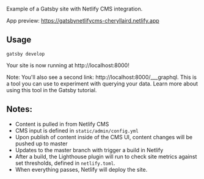 Example of a Gatsby site with Netlify CMS integration.

App preview: https://gatsbynetlifycms-cheryllaird.netlify.app

## Usage

```
gatsby develop
```

Your site is now running at http://localhost:8000!

Note: You'll also see a second link: http://localhost:8000/___graphql. This is a tool you can use to experiment with querying your data. Learn more about using this tool in the Gatsby tutorial.


## Notes:
- Content is pulled in from Netlify CMS
- CMS input is defined in `static/admin/config.yml`
- Upon publish of content inside of the CMS UI, content changes will be pushed up to master
- Updates to the master branch with trigger a build in Netlify
- After a build, the Lighthouse plugin will run to check site metrics against set thresholds, defined in `netlify.toml`.
- When everything passes, Netlify will deploy the site.
